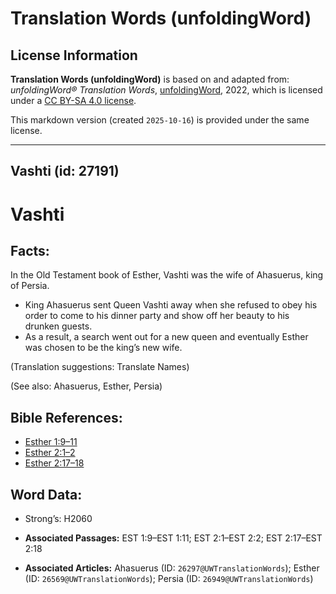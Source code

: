 # Translation Words (unfoldingWord)

## License Information

**Translation Words (unfoldingWord)** is based on and adapted from: _unfoldingWord® Translation Words_, [unfoldingWord](https://unfoldingword.org/utw), 2022, which is licensed under a [CC BY-SA 4.0 license](https://creativecommons.org/licenses/by-sa/4.0/legalcode.en).

This markdown version (created `2025-10-16`) is provided under the same license.



--------------------------------

## Vashti (id: 27191)

Vashti
======

Facts:
------

In the Old Testament book of Esther, Vashti was the wife of Ahasuerus, king of Persia.

* King Ahasuerus sent Queen Vashti away when she refused to obey his order to come to his dinner party and show off her beauty to his drunken guests.
* As a result, a search went out for a new queen and eventually Esther was chosen to be the king’s new wife.

(Translation suggestions: Translate Names)

(See also: Ahasuerus, Esther, Persia)

Bible References:
-----------------

* [Esther 1:9–11](https://ref.ly/Esth1:9-Esth1:11)
* [Esther 2:1–2](https://ref.ly/Esth2:1-Esth2:2)
* [Esther 2:17–18](https://ref.ly/Esth2:17-Esth2:18)

Word Data:
----------

* Strong’s: H2060

* **Associated Passages:** EST 1:9–EST 1:11; EST 2:1–EST 2:2; EST 2:17–EST 2:18
* **Associated Articles:** Ahasuerus (ID: `26297@UWTranslationWords`); Esther (ID: `26569@UWTranslationWords`); Persia (ID: `26949@UWTranslationWords`)

